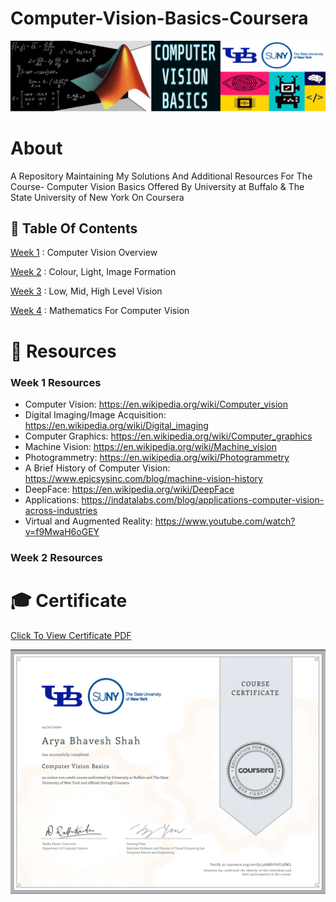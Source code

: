 # Computer-Vision-Basics-Coursera

![CV Basics](https://github.com/aryashah2k/Computer-Vision-Basics-Coursera/blob/master/assets/CV%20Basics.png)

# About

A Repository Maintaining My Solutions And Additional Resources For The Course- Computer Vision Basics Offered By University at Buffalo &amp; The State University of New York On Coursera

## 📖 Table Of Contents

<a href="https://github.com/aryashah2k/Computer-Vision-Basics-Coursera/tree/master/Week%201">Week 1</a> : Computer Vision Overview

<a href="https://github.com/aryashah2k/Computer-Vision-Basics-Coursera/tree/master/Week%202">Week 2</a> : Colour, Light, Image Formation

<a href="https://github.com/aryashah2k/Computer-Vision-Basics-Coursera/tree/master/Week%203">Week 3</a> : Low, Mid, High Level Vision

<a href="https://github.com/aryashah2k/Computer-Vision-Basics-Coursera/tree/master/Week%204">Week 4</a> : Mathematics For Computer Vision

# 📖 Resources

### Week 1 Resources

- Computer Vision: https://en.wikipedia.org/wiki/Computer_vision
- Digital Imaging/Image Acquisition: https://en.wikipedia.org/wiki/Digital_imaging
- Computer Graphics: https://en.wikipedia.org/wiki/Computer_graphics
- Machine Vision: https://en.wikipedia.org/wiki/Machine_vision
- Photogrammetry: https://en.wikipedia.org/wiki/Photogrammetry
- A Brief History of Computer Vision: https://www.epicsysinc.com/blog/machine-vision-history
- DeepFace: https://en.wikipedia.org/wiki/DeepFace
- Applications: https://indatalabs.com/blog/applications-computer-vision-across-industries
- Virtual and Augmented Reality: https://www.youtube.com/watch?v=f9MwaH6oGEY

### Week 2 Resources



# 🎓 Certificate

<a href="https://github.com/aryashah2k/Computer-Vision-Basics-Coursera/blob/master/assets/Computer%20Vision%20Basics.pdf">Click To View Certificate PDF</a>

![certificate](https://github.com/aryashah2k/Computer-Vision-Basics-Coursera/blob/master/assets/Computer%20Vision%20Basics-Coursera-Arya%20Shah.png)

